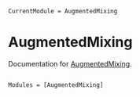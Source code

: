 ```@meta
CurrentModule = AugmentedMixing
```

# AugmentedMixing

Documentation for [AugmentedMixing](https://github.com/jschwiddessen/AugmentedMixing.jl).

```@index
```

```@autodocs
Modules = [AugmentedMixing]
```
